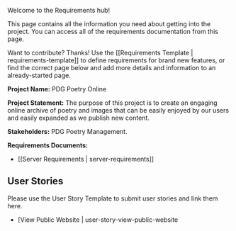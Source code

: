 Welcome to the Requirements hub!

This page contains all the information you need about getting into the project. You can access all of the requirements documentation from this page.

Want to contribute? Thanks! Use the [[Requirements Template | requirements-template]] to define requirements for brand new features, or find the correct page below and add more details and information to an already-started page.

**Project Name:** PDG Poetry Online

**Project Statement:** The purpose of this project is to create an engaging online archive of poetry and images that can be easily enjoyed by our users and easily expanded as we publish new content.

**Stakeholders:** PDG Poetry Management.

**Requirements Documents:**

* [[Server Requirements | server-requirements]]

## User Stories
Please use the User Story Template to submit user stories and link them here.

* [View Public Website | user-story-view-public-website